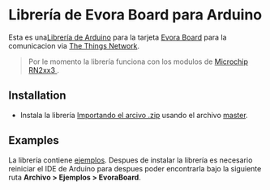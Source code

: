 # Librería de Evora Board para Arduino

Esta es una[Librería de Arduino](https://www.arduino.cc/en/Guide/Libraries) para la tarjeta [Evora Board](https://www.facebook.com/EvoraBoard/) para la comunicacion via [The Things Network](https://www.thethingsnetwork.org).

> Por le momento la librería funciona con los modulos de [Microchip RN2xx3 ](http://www.microchip.com/design-centers/wireless-connectivity/embedded-wireless/lora-technology).

## Installation

* Instala la librería [Importando el arcivo .zip](https://www.arduino.cc/en/Guide/Libraries#toc4) usando el archivo [master](https://github.com/EvoraBoard/EvoraLibrary/archive/master.zip).



## Examples

La librería contiene [ejemplos](examples). 
Despues de instalar la librería es necesario reiniciar el IDE de Arduino para despues poder encontrarla bajo la siguiente ruta **Archivo > Ejemplos > EvoraBoard**.
